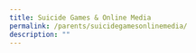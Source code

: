 ```yaml
---
title: Suicide Games & Online Media
permalink: /parents/suicidegamesonlinemedia/
description: ""
---
```

